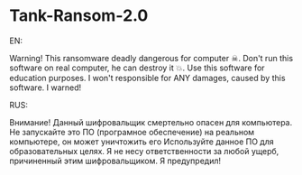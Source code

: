 # Tank-Ransom-2.0
EN:

Warning! This ransomware deadly dangerous for computer ☠. Don't run this software on real computer, he can destroy it 💥.
Use this software for education purposes.
I won't responsible for ANY damages, caused by this software. I warned!

RUS:

Внимание! Данный шифровальщик смертельно опасен для компьютера. Не запускайте это ПО (програмное обеспечение) на реальном компьютере, он может уничтожить его
Используйте данное ПО для образовательных целях.
Я не несу ответственности за любой ущерб, причиненный этим шифровальщиком. Я предупредил!
